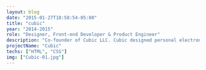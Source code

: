 ```yaml
---
layout: blog
date: "2015-01-27T18:58:54-05:00"
title: "cubic"
year: "2014-2015"
role: "Designer, Front-end Developer & Product Engineer"
description: "Co-founder of Cubic LLC. Cubic designed personal electronics accessories and manufactured its products using 3d-printers. Website was designed as a static site."
projectName: "Cubic"
techs: ["HTML", "CSS"]
img: ["Cubic-01.jpg"]
---
```

